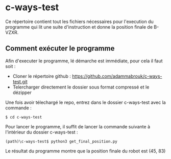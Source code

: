 # c-ways-test

Ce répertoire contient tout les fichiers nécessaires pour l'execution du programme qui lit une suite d'instruction et donne la position finale de B-VZXR.

## Comment exécuter le programme

Afin d'executer le programme, lé démarche est immédiate, pour cela il faut soit : 

* Cloner le répertoire github : https://github.com/adammabrouk/c-ways-test.git
* Telercharger directement le dossier sous format compressé et le dézipper

Une fois avoir télechargé le repo, entrez dans le dossier c-ways-test avec la commande :

```
$ cd c-ways-test
```

Pour lancer le programme, il suffit de lancer la commande suivante à l'intérieur du dossier c-ways-test :

```
(path)\c-ways-test$ python3 get_final_position.py
```

Le résultat du programme montre que la position finale du robot est (45, 83)


